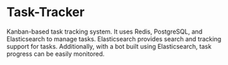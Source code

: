 # Task-Tracker
Kanban-based task tracking system. It uses Redis, PostgreSQL, and Elasticsearch to manage tasks. Elasticsearch provides search and tracking support for tasks. Additionally, with a bot built using Elasticsearch, task progress can be easily monitored.
